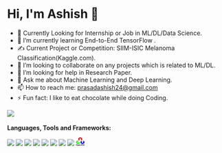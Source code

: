 # Hi, I'm Ashish 👋

<!--
**coolashishpt/coolashishpt** is a ✨ _special_ ✨ repository because its `README.md` (this file) appears on your GitHub profile.
-->

- 🔭 Currently Looking for Internship or Job in ML/DL/Data Science.
- 🌱 I’m currently learning End-to-End TensorFlow .
- ✍ Current Project or Competition: SIIM-ISIC Melanoma Classification(Kaggle.com).
- 👯 I’m looking to collaborate on any projects which is related to ML/DL.
- 🤔 I’m looking for help in Research Paper.
- 💬 Ask me about Machine Learning and Deep Learning.
- 📫 How to reach me: prasadashish24@gmail.com 
- ⚡ Fun fact: I like to eat chocolate while doing Coding.

<img src="https://github-readme-stats.vercel.app/api?username=coolashishpt&&show_icons=true&title_color=ffffff&icon_color=bb2acf&text_color=daf7dc&bg_color=151515">

**Languages, Tools and Frameworks:**  

<code><img height="20" src="https://newrelic-wpengine.netdna-ssl.com/wp-content/uploads/PythonLang-298x298.png"></code>
<code><img height="20" src="https://cdn.vox-cdn.com/thumbor/_AobZZDt_RVStktVR7mUZpBkovc=/0x0:640x427/1200x800/filters:focal(0x0:640x427)/cdn.vox-cdn.com/assets/1087137/java_logo_640.jpg"></code>
<code><img height="20" src="https://encrypted-tbn0.gstatic.com/images?q=tbn%3AANd9GcQT2rydzzneg-hTy9Ol9YTz0-qOapwY2_xKOg&usqp=CAU"></code>
<code><img height="20" src="https://miro.medium.com/max/765/1*qePzd2m_uIPvsozXYh89CQ.png"></code>
<code><img height="20" src="https://matplotlib.org/_static/logo2_compressed.svg"></code>
<code><img height="20" src="https://scikit-learn.org/stable/_static/scikit-learn-logo-small.png"></code>
<code><img height="20" src="https://camo.githubusercontent.com/0d08dc4f9466d347e8d28a951ea51e3430c6f92c/68747470733a2f2f73332e616d617a6f6e6177732e636f6d2f6b657261732e696f2f696d672f6b657261732d6c6f676f2d323031382d6c617267652d313230302e706e67"></code>
<code><img height="20" src="https://www.gstatic.com/devrel-devsite/prod/vbf66214f2f7feed2e5d8db155bab9ace53c57c494418a1473b23972413e0f3ac/tensorflow/images/lockup.svg"></code>
<code><img height="20" src="https://raw.githubusercontent.com/github/explore/80688e429a7d4ef2fca1e82350fe8e3517d3494d/topics/opencv/opencv.png"></code>
